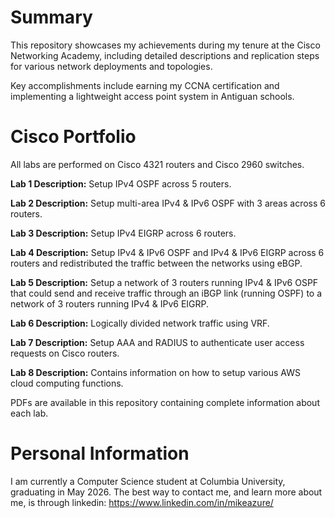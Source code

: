 # Summary
This repository showcases my achievements during my tenure at the Cisco Networking Academy, including detailed descriptions and replication steps for various network deployments and topologies.

Key accomplishments include earning my CCNA certification and implementing a lightweight access point system in Antiguan schools.

# Cisco Portfolio
All labs are performed on Cisco 4321 routers and Cisco 2960 switches.

**Lab 1 Description:** Setup IPv4 OSPF across 5 routers.

**Lab 2 Description:** Setup multi-area IPv4 & IPv6 OSPF with 3 areas across 6 routers. 

**Lab 3 Description:** Setup IPv4 EIGRP across 6 routers.

**Lab 4 Description:** Setup IPv4 & IPv6 OSPF and IPv4 & IPv6 EIGRP across 6 routers and redistributed the traffic between the networks using eBGP.  

**Lab 5 Description:** Setup a network of 3 routers running IPv4 & IPv6 OSPF that could send and receive traffic through an iBGP link (running OSPF) to a network of 3 routers running IPv4 & IPv6 EIGRP.

**Lab 6 Description:** Logically divided network traffic using VRF. 

**Lab 7 Description:** Setup AAA and RADIUS to authenticate user access requests on Cisco routers.

**Lab 8 Description:** Contains information on how to setup various AWS cloud computing functions.  


PDFs are available in this repository containing complete information about each lab. 

# Personal Information
I am currently a Computer Science student at Columbia University, graduating in May 2026. The best way to contact me, and learn more about me, is through linkedin:
https://www.linkedin.com/in/mikeazure/
